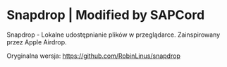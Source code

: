 # Snapdrop | Modified by SAPCord

Snapdrop - Lokalne udostępnianie plików w przeglądarce. Zainspirowany przez Apple Airdrop.

Oryginalna wersja: https://github.com/RobinLinus/snapdrop

